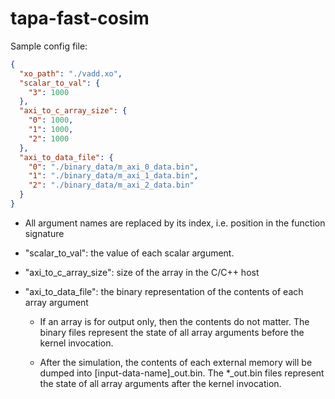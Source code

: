 # tapa-fast-cosim

Sample config file:

```json
{
  "xo_path": "./vadd.xo",
  "scalar_to_val": {
    "3": 1000
  },
  "axi_to_c_array_size": {
    "0": 1000,
    "1": 1000,
    "2": 1000
  },
  "axi_to_data_file": {
    "0": "./binary_data/m_axi_0_data.bin",
    "1": "./binary_data/m_axi_1_data.bin",
    "2": "./binary_data/m_axi_2_data.bin"
  }
}
```
- All argument names are replaced by its index, i.e. position in the function signature

- "scalar_to_val": the value of each scalar argument.

- "axi_to_c_array_size": size of the array in the C/C++ host

- "axi_to_data_file": the binary representation of the contents of each array argument

  - If an array is for output only, then the contents do not matter. The binary files represent the state of all array arguments before the kernel invocation.
  
  - After the simulation, the contents of each external memory will be dumped into [input-data-name]_out.bin. The *_out.bin files represent the state of all array arguments after the kernel invocation.